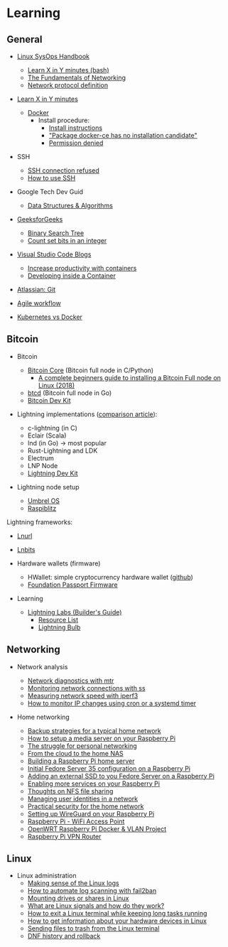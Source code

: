 # Learning

## General

- [Linux SysOps Handbook](https://abarrak.gitbook.io/linux-sysops-handbook)
  - [Learn X in Y minutes (bash)](https://learnxinyminutes.com/docs/bash/)
  - [The Fundamentals of Networking](https://www.ibm.com/cloud/learn/networking-a-complete-guide)
  - [Network protocol definition](https://www.cloudflare.com/learning/network-layer/what-is-a-protocol/)

- [Learn X in Y minutes](https://learnxinyminutes.com/)
  - [Docker](https://learnxinyminutes.com/docs/docker/)
    - Install procedure:
      - [Install instructions](https://docs.docker.com/engine/install/ubuntu/)
      - ["Package docker-ce has no installation candidate"](https://askubuntu.com/questions/1030179/package-docker-ce-has-no-installation-candidate-in-18-04)
      - [Permission denied](https://www.digitalocean.com/community/questions/how-to-fix-docker-got-permission-denied-while-trying-to-connect-to-the-docker-daemon-socket)

- SSH
  - [SSH connection refused](https://phoenixnap.com/kb/ssh-connection-refused)
  - [How to use SSH](https://phoenixnap.com/kb/ssh-to-connect-to-remote-server-linux-or-windows#htoc-how-to-install-an-openssh-server)

- Google Tech Dev Guid
  - [Data Structures & Algorithms](https://techdevguide.withgoogle.com/paths/data-structures-and-algorithms/)

- [GeeksforGeeks](https://www.geeksforgeeks.org/)
  - [Binary Search Tree](https://www.geeksforgeeks.org/binary-search-tree-data-structure/)
  - [Count set bits in an integer](https://www.geeksforgeeks.org/count-set-bits-in-an-integer/)

- [Visual Studio Code Blogs](https://code.visualstudio.com/blogs/2022/04/04/increase-productivity-with-containers)
  - [Increase productivity with containers](https://code.visualstudio.com/blogs/2022/04/04/increase-productivity-with-containers)
  - [Developing inside a Container](https://code.visualstudio.com/docs/remote/containers)

- [Atlassian: Git](https://www.atlassian.com/git/tutorials/what-is-version-control)

- [Agile workflow](https://www.atlassian.com/agile/project-management/workflow)

- [Kubernetes vs Docker](https://www.atlassian.com/microservices/microservices-architecture/kubernetes-vs-docker)

## Bitcoin

- Bitcoin
  - [Bitcoin Core](https://github.com/bitcoin/bitcoin) (Bitcoin full node in C/Python)
    - [A complete beginners guide to installing a Bitcoin Full node on Linux (2018)](https://hackernoon.com/a-complete-beginners-guide-to-installing-a-bitcoin-full-node-on-linux-2018-edition-cb8e384479ea)
  - [btcd](https://github.com/btcsuite/btcd) (Bitcoin full node in Go)
  - [Bitcoin Dev Kit](https://bitcoindevkit.org/)

- Lightning implementations ([comparison article](https://medium.com/@fulgur.ventures/an-overview-of-lightning-network-implementations-d670255a6cfa)):
  - c-lightning (in C)
  - Eclair (Scala)
  - lnd (in Go) -> most popular
  - Rust-Lightning and LDK
  - Electrum
  - LNP Node
  - [Lightning Dev Kit](https://lightningdevkit.org/)

- Lightning node setup
  - [Umbrel OS](https://github.com/getumbrel/umbrel-os)
  - [Raspiblitz](https://github.com/rootzoll/raspiblitz)

Lightning frameworks:
- [Lnurl](https://github.com/fiatjaf/lnurl-rfc)
- [Lnbits](https://github.com/lnbits/lnbits-legend)

- Hardware wallets (firmware)
  - HWallet: simple cryptocurrency hardware wallet ([github](https://conference.hitb.org/hitbsecconf2018dxb/materials/D2%20COMMSEC%20-%20HWallet%20-%20The%20Simple%20Cryptocurrency%20Hardware%20Wallet%20-%20Nemanja%20Nikodijevic.pdf))
  - [Foundation Passport Firmware](https://github.com/Foundation-Devices/passport-firmware)

- Learning
  - [Lightning Labs (Builder's Guide)](https://docs.lightning.engineering/)
    - [Resource List](https://docs.lightning.engineering/community-resources/resource-list)
    - [Lightning Bulb](https://docs.lightning.engineering/community-resources/lightning-bulb)

## Networking

- Network analysis
  - [Network diagnostics with mtr](https://raduzaharia.medium.com/network-diagnostics-with-mtr-fd3305c076d6)
  - [Monitoring network connections with ss](https://raduzaharia.medium.com/monitoring-network-connections-with-ss-ee136ecab852)
  - [Measuring network speed with iperf3](https://raduzaharia.medium.com/measuring-network-speed-with-iperf3-e39e6cc05f58)
  - [How to monitor IP changes using cron or a systemd timer](https://raduzaharia.medium.com/how-to-monitor-ip-changes-using-cron-or-a-systemd-timer-3fbd957dd6b?source=list-dd3113a3df9e--------5-------7a9077df7f49---------------------)
  
- Home networking
  - [Backup strategies for a typical home network](https://raduzaharia.medium.com/backup-strategies-for-a-typical-home-network-d4ea443733d2)
  - [How to setup a media server on your Raspberry Pi](https://raduzaharia.medium.com/how-to-setup-a-media-server-on-your-raspberry-pi-8261016515b0)
  - [The struggle for personal networking](https://raduzaharia.medium.com/the-struggle-for-personal-networking-3fb94b54dfd3)
  - [From the cloud to the home NAS](https://raduzaharia.medium.com/from-the-cloud-to-a-home-nas-edc609af2679)
  - [Building a Raspberry Pi home server](https://raduzaharia.medium.com/building-a-raspberry-pi-home-server-9cab1ba7ab57?source=list-dd3113a3df9e--------10-------0ecf43751f74---------------------)
  - [Initial Fedore Server 35 configuration on a Raspberry Pi](https://raduzaharia.medium.com/initial-fedora-server-35-configuration-on-a-raspberry-pi-d317d462e2e8)
  - [Adding an external SSD to you Fedore Server on a Raspberry Pi](https://raduzaharia.medium.com/adding-an-external-ssd-to-your-fedora-server-on-a-raspberry-pi-e60daaba438b)
  - [Enabling more services on your Raspberry Pi](https://raduzaharia.medium.com/adding-an-external-ssd-to-your-fedora-server-on-a-raspberry-pi-e60daaba438b)
  - [Thoughts on NFS file sharing](https://raduzaharia.medium.com/thoughts-on-nfs-file-sharing-d1b6d3c22a9)
  - [Managing user identities in a network](https://raduzaharia.medium.com/managing-user-identities-in-a-network-703094e4835a)
  - [Practical security for the home network](https://raduzaharia.medium.com/practical-security-for-the-home-network-5732d5ae1b86)
  - [Setting up WireGuard on your Raspberry Pi](https://raduzaharia.medium.com/setting-up-wireguard-on-your-raspberry-pi-103f6db074f3)
  - [Raspberry Pi - WiFi Access Point](https://medium.com/@daltonmblack/raspberry-pi-wifi-access-point-9a6884e4a361)
  - [OpenWRT Raspberry Pi Docker & VLAN Project](https://paul-mackinnon.medium.com/openwrt-raspberry-pi-docker-vlan-project-9cb1db10684c)
  - [Raspberry Pi VPN Router](https://muokicaleb.medium.com/raspberry-pi-vpn-router-cb9722affb1)


## Linux
 
- Linux administration
  - [Making sense of the Linux logs](https://raduzaharia.medium.com/making-sense-of-the-linux-logs-e3898093d7f5)
  - [How to automate log scanning with fail2ban](https://raduzaharia.medium.com/how-to-automate-log-scanning-with-fail2ban-a8771460da3f)
  - [Mounting drives or shares in Linux](https://raduzaharia.medium.com/mounting-drives-or-shares-in-linux-b92c9a97af75)
  - [What are Linux signals and how do they work?](https://raduzaharia.medium.com/what-are-linux-signals-and-how-do-they-work-a008f68faed1?source=list-dd3113a3df9e--------6-------7a9077df7f49---------------------)
  - [How to exit a Linux terminal while keeping long tasks running](https://raduzaharia.medium.com/how-to-exit-a-linux-terminal-while-keeping-long-tasks-running-fdf74189ea8f)
  - [How to get information about your hardware devices in Linux](https://raduzaharia.medium.com/how-to-get-information-about-your-hardware-devices-in-linux-2307ccf4fb5c)
  - [Sending files to trash from the Linux terminal](https://raduzaharia.medium.com/sending-files-to-trash-from-the-linux-terminal-a620222213f7)
  - [DNF history and rollback](https://raduzaharia.medium.com/dnf-history-and-rollback-ae47f0d55e57)